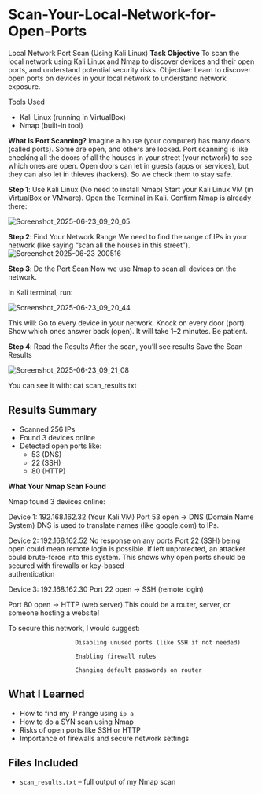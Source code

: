 # Scan-Your-Local-Network-for-Open-Ports

Local Network Port Scan (Using Kali Linux)
**Task Objective**
To scan the local network using Kali Linux and Nmap to discover devices and their open ports, and understand potential security risks.
Objective: Learn to discover open ports on devices in your local network to
 understand network exposure.

Tools Used
- Kali Linux (running in VirtualBox)
- Nmap (built-in tool)

**What Is Port Scanning?** 
Imagine a house (your computer) has many doors (called ports). Some are open, and others are locked. Port scanning is like checking all the doors of all the houses in your street (your network) to see which ones are open. Open doors can let in guests (apps or services), but they can also let in thieves (hackers). So we check them to stay safe.

**Step 1**: Use Kali Linux (No need to install Nmap)
        Start your Kali Linux VM (in VirtualBox or VMware).
        Open the Terminal in Kali.
        Confirm Nmap is already there:


![Screenshot_2025-06-23_09_20_05](https://github.com/user-attachments/assets/74c16ea8-1873-41be-b185-25fe5f257d97)

**Step 2**: Find Your Network Range
        We need to find the range of IPs in your network (like saying “scan all the houses in this street”).
![Screenshot 2025-06-23 200516](https://github.com/user-attachments/assets/8ce5d38e-c414-44fc-966e-a1b1a1cc5db7)

**Step 3**: Do the Port Scan
        Now we use Nmap to scan all devices on the network.

  In Kali terminal, run:

![Screenshot_2025-06-23_09_20_44](https://github.com/user-attachments/assets/89c7ad40-e224-4a2e-8cee-4bf3ef766d95)


This will:
        Go to every device in your network.
        Knock on every door (port).
        Show which ones answer back (open).
        It will take 1–2 minutes. Be patient.

**Step 4**:
       Read the Results 
       After the scan, you’ll see results 
       Save the Scan Results

![Screenshot_2025-06-23_09_21_08](https://github.com/user-attachments/assets/7fe1d3c0-d112-4363-8f58-b2e17f033019)

You can see it with:  cat scan_results.txt

## Results Summary
- Scanned 256 IPs
- Found 3 devices online
- Detected open ports like:
  - 53 (DNS)
  - 22 (SSH)
  - 80 (HTTP)

**What Your Nmap Scan Found**

Nmap found 3 devices online:

 Device 1: 192.168.162.32 (Your Kali VM)
 Port 53 open → DNS (Domain Name System)
 DNS is used to translate names (like google.com) to IPs.

 Device 2: 192.168.162.52
 No response on any ports
 Port 22 (SSH) being open could mean remote login is possible. If left unprotected, an attacker could brute-force into this system. This shows why open ports should be secured with firewalls or key-based      
 authentication

 Device 3: 192.168.162.30
 Port 22 open → SSH (remote login)

 Port 80 open → HTTP (web server)
 This could be a router, server, or someone hosting a website!

 To secure this network, I would suggest:

                       Disabling unused ports (like SSH if not needed)

                       Enabling firewall rules

                       Changing default passwords on router

## What I Learned
- How to find my IP range using `ip a`
- How to do a SYN scan using Nmap
- Risks of open ports like SSH or HTTP
- Importance of firewalls and secure network settings


## Files Included
- `scan_results.txt` – full output of my Nmap scan

       

